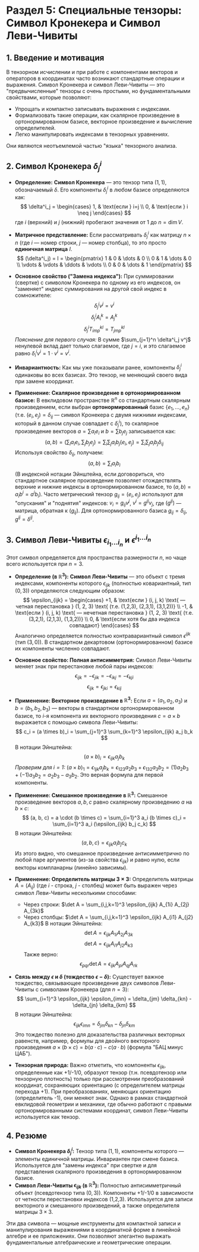 # Раздел 5: Специальные тензоры: Символ Кронекера и Символ Леви-Чивиты

## 1. Введение и мотивация

В тензорном исчислении и при работе с компонентами векторов и операторов в координатах часто возникают стандартные операции и выражения. Символ Кронекера и символ Леви-Чивиты — это "предвычисленные" тензоры с очень простыми, но фундаментальными свойствами, которые позволяют:

*   Упрощать и компактно записывать выражения с индексами.
*   Формализовать такие операции, как скалярное произведение в ортонормированном базисе, векторное произведение и вычисление определителей.
*   Легко манипулировать индексами в тензорных уравнениях.

Они являются неотъемлемой частью "языка" тензорного анализа.

## 2. Символ Кронекера $\delta^i_j$

*   **Определение:**
    **Символ Кронекера** — это тензор типа $(1, 1)$, обозначаемый $\delta$. Его компоненты $\delta^i_j$ в *любом* базисе определяются как:
    $$ \delta^i_j = \begin{cases} 1, & \text{если } i=j \\ 0, & \text{если } i \neq j \end{cases} $$
    где $i$ (верхний) и $j$ (нижний) пробегают значения от $1$ до $n = \dim V$.

*   **Матричное представление:**
    Если рассматривать $\delta^i_j$ как матрицу $n \times n$ (где $i$ — номер строки, $j$ — номер столбца), то это просто **единичная матрица** $I$.
    $$ (\delta^i_j) = I = \begin{pmatrix} 1 & 0 & \dots & 0 \\ 0 & 1 & \dots & 0 \\ \vdots & \vdots & \ddots & \vdots \\ 0 & 0 & \dots & 1 \end{pmatrix} $$

*   **Основное свойство ("Замена индекса"):**
    При суммировании (свертке) с символом Кронекера по одному из его индексов, он "заменяет" индекс суммирования на другой свой индекс в сомножителе:
    $$ \delta^i_j v^j = v^i $$
    $$ \delta^i_j A^k_i = A^k_j $$
    $$ \delta^i_j T^{kl}_{imp} = T^{kl}_{jmp} $$
    *Пояснение для первого случая:* В сумме $\sum_{j=1}^n \delta^i_j v^j$ ненулевой вклад дает только слагаемое, где $j=i$, и это слагаемое равно $\delta^i_i v^i = 1 \cdot v^i = v^i$.

*   **Инвариантность:**
    Как мы уже показывали ранее, компоненты $\delta^i_j$ одинаковы во всех базисах. Это тензор, не меняющий своего вида при замене координат.

*   **Применение: Скалярное произведение в ортонормированном базисе:**
    В евклидовом пространстве $\mathbb{R}^n$ со стандартным скалярным произведением, если выбран **ортонормированный** базис $\{e_1, \dots, e_n\}$ (т.е. $(e_i, e_j) = \delta_{ij}$ — символ Кронекера с двумя нижними индексами, который в данном случае совпадает с $\delta^i_j$), то скалярное произведение векторов $a = \sum a_i e_i$ и $b = \sum b_j e_j$ записывается как:
    $$ (a, b) = \left( \sum_i a_i e_i, \sum_j b_j e_j \right) = \sum_i \sum_j a_i b_j (e_i, e_j) = \sum_i \sum_j a_i b_j \delta_{ij} $$
    Используя свойство $\delta_{ij}$, получаем:
    $$ (a, b) = \sum_i a_i b_i $$
    (В индексной нотации Эйнштейна, если договориться, что стандартное скалярное произведение позволяет отождествлять верхние и нижние индексы в ортонормированном базисе, то $(a, b) = a_i b^i = a^i b_i$). Часто метрический тензор $g_{ij} = (e_i, e_j)$ используют для "опускания" и "поднятия" индексов: $v_i = g_{ij} v^j$, $v^i = g^{ij} v_j$, где $(g^{ij})$ — матрица, обратная к $(g_{ij})$. Для ортонормированного базиса $g_{ij} = \delta_{ij}$, $g^{ij} = \delta^{ij}$.

## 3. Символ Леви-Чивиты $\epsilon_{i_1 \dots i_n}$ и $\epsilon^{i_1 \dots i_n}$

Этот символ определяется для пространства размерности $n$, но чаще всего используется при $n=3$.

*   **Определение (в $\mathbb{R}^3$):**
    **Символ Леви-Чивиты** — это объект с тремя индексами, компоненты которого $\epsilon_{ijk}$ (полностью ковариантный, тип $(0, 3)$) определяются следующим образом:
    $$ \epsilon_{ijk} = \begin{cases} +1, & \text{если } (i, j, k) \text{ — четная перестановка } (1, 2, 3) \text{ (т.е. (1,2,3), (2,3,1), (3,1,2))} \\ -1, & \text{если } (i, j, k) \text{ — нечетная перестановка } (1, 2, 3) \text{ (т.е. (3,2,1), (2,1,3), (1,3,2))} \\ 0, & \text{если хотя бы два индекса совпадают} \end{cases} $$
    Аналогично определяется полностью контравариантный символ $\epsilon^{ijk}$ (тип $(3, 0)$). В стандартном декартовом (ортонормированном) базисе их компоненты численно совпадают.

*   **Основное свойство: Полная антисимметрия:**
    Символ Леви-Чивиты меняет знак при перестановке любой пары индексов:
    $$ \epsilon_{ijk} = -\epsilon_{jik} = -\epsilon_{ikj} = -\epsilon_{kji} $$
    $$ \epsilon_{ijk} = \epsilon_{jki} = \epsilon_{kij} $$

*   **Применение: Векторное произведение в $\mathbb{R}^3$:**
    Если $a = (a_1, a_2, a_3)$ и $b = (b_1, b_2, b_3)$ — векторы в стандартном ортонормированном базисе, то $i$-я компонента их векторного произведения $c = a \times b$ выражается с помощью символа Леви-Чивиты:
    $$ c_i = (a \times b)_i = \sum_{j=1}^3 \sum_{k=1}^3 \epsilon_{ijk} a_j b_k $$
    В нотации Эйнштейна:
    $$ (a \times b)_i = \epsilon_{ijk} a_j b_k $$
    *Проверим для $i=1$:* $(a \times b)_1 = \epsilon_{1jk} a_j b_k = \epsilon_{123} a_2 b_3 + \epsilon_{132} a_3 b_2 = (1) a_2 b_3 + (-1) a_3 b_2 = a_2 b_3 - a_3 b_2$. Это верная формула для первой компоненты.

*   **Применение: Смешанное произведение в $\mathbb{R}^3$:**
    Смешанное произведение векторов $a, b, c$ равно скалярному произведению $a$ на $b \times c$:
    $$ (a, b, c) = a \cdot (b \times c) = \sum_{i=1}^3 a_i (b \times c)_i = \sum_{i=1}^3 a_i (\epsilon_{ijk} b_j c_k) $$
    В нотации Эйнштейна:
    $$ (a, b, c) = \epsilon_{ijk} a_i b_j c_k $$
    Из этого видно, что смешанное произведение антисимметрично по любой паре аргументов (из-за свойства $\epsilon_{ijk}$) и равно нулю, если векторы компланарны (линейно зависимы).

*   **Применение: Определитель матрицы $3 \times 3$:**
    Определитель матрицы $A = (A_{ij})$ (где $i$ - строка, $j$ - столбец) может быть выражен через символ Леви-Чивиты несколькими способами:
    *   Через строки: $\det A = \sum_{i,j,k=1}^3 \epsilon_{ijk} A_{1i} A_{2j} A_{3k}$
    *   Через столбцы: $\det A = \sum_{i,j,k=1}^3 \epsilon_{ijk} A_{i1} A_{j2} A_{k3}$
    В нотации Эйнштейна:
    $$ \det A = \epsilon_{ijk} A_{1i} A_{2j} A_{3k} $$
    $$ \det A = \epsilon_{ijk} A_{i1} A_{j2} A_{k3} $$
    Также верно:
    $$ \epsilon_{pqr} \det A = \epsilon_{ijk} A_{pi} A_{qj} A_{rk} $$

*   **Связь между $\epsilon$ и $\delta$ (тождество $\epsilon-\delta$):**
    Существует важное тождество, связывающее произведение двух символов Леви-Чивиты с символами Кронекера (для $n=3$):
    $$ \sum_{i=1}^3 \epsilon_{ijk} \epsilon_{imn} = \delta_{jm} \delta_{kn} - \delta_{jn} \delta_{km} $$
    В нотации Эйнштейна:
    $$ \epsilon_{ijk} \epsilon_{imn} = \delta_{jm} \delta_{kn} - \delta_{jn} \delta_{km} $$
    Это тождество полезно для доказательства различных векторных равенств, например, формулы для двойного векторного произведения $a \times (b \times c) = b(a \cdot c) - c(a \cdot b)$ (формула "БАЦ минус ЦАБ").

*   **Тензорная природа:**
    Важно отметить, что компоненты $\epsilon_{ijk}$, определенные как +1/-1/0, образуют тензор (т.н. псевдотензор или тензорную плотность) только при рассмотрении преобразований координат, сохраняющих ориентацию (с определителем матрицы перехода +1). При преобразованиях, меняющих ориентацию (определитель -1), они меняют знак. Однако в рамках стандартной евклидовой геометрии и механики, где обычно работают с правыми ортонормированными системами координат, символ Леви-Чивиты используется как тензор.

## 4. Резюме

*   **Символ Кронекера $\delta^i_j$:** Тензор типа $(1, 1)$, компоненты которого — элементы единичной матрицы. Инвариантен при смене базиса. Используется для "замены индекса" при свертке и для представления скалярного произведения в ортонормированном базисе.
*   **Символ Леви-Чивиты $\epsilon_{ijk}$ (в $\mathbb{R}^3$):** Полностью антисимметричный объект (псевдотензор типа $(0, 3)$). Компоненты +1/-1/0 в зависимости от четности перестановки индексов (1,2,3). Используется для записи векторного и смешанного произведений, а также определителя матрицы $3 \times 3$.

Эти два символа — мощные инструменты для компактной записи и манипулирования выражениями в координатной форме в линейной алгебре и ее приложениях. Они позволяют элегантно выражать фундаментальные алгебраические и геометрические операции.